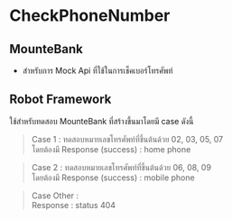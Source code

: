 # CheckPhoneNumber
## MounteBank
- สำหรับการ Mock Api ที่ใช้ในการเช็คเบอร์โทรศัพท์

## Robot Framework
ใช้สำหรับทดสอบ MounteBank ที่สร้างขึ้นมาโดยมี case ดังนี้ <br>
> Case 1 : ทดสอบหมายเลขโทรศัพท์ที่ขึ้นต้นด้วย 02, 03, 05, 07 <br>
โดยต้องมี Response (success) : home phone<br>

>Case 2 : ทดสอบหมายเลขโทรศัพท์ที่ขึ้นต้นด้วย 06, 08, 09 <br>
โดยต้องมี Response (success) : mobile phone<br>

>Case Other : <br>
Response : status 404
    